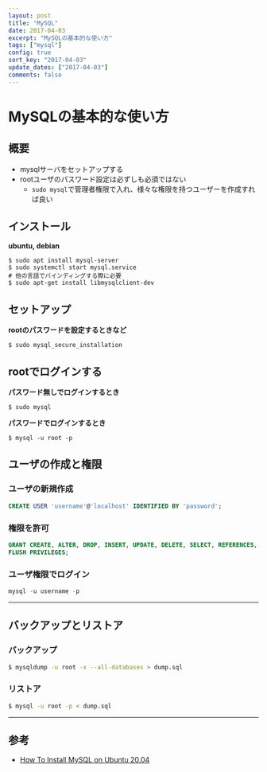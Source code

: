 ```yaml
---
layout: post
title: "MySQL"
date: 2017-04-03
excerpt: "MySQLの基本的な使い方"
tags: ["mysql"]
config: true
sort_key: "2017-04-03"
update_dates: ["2017-04-03"]
comments: false
---
```


# MySQLの基本的な使い方

## 概要
 - mysqlサーバをセットアップする
 - rootユーザのパスワード設定は必ずしも必須ではない
   - `sudo mysql`で管理者権限で入れ、様々な権限を持つユーザーを作成すれば良い

## インストール
**ubuntu, debian**  
```console
$ sudo apt install mysql-server
$ sudo systemctl start mysql.service
# 他の言語でバインディングする際に必要
$ sudo apt-get install libmysqlclient-dev
```

## セットアップ

**rootのパスワードを設定するときなど**
```console
$ sudo mysql_secure_installation
```

## rootでログインする
**パスワード無しでログインするとき**
```console
$ sudo mysql
```

**パスワードでログインするとき**
```console
$ mysql -u root -p
```

## ユーザの作成と権限
### ユーザの新規作成
```sql
CREATE USER 'username'@'localhost' IDENTIFIED BY 'password';
```
### 権限を許可
```sql
GRANT CREATE, ALTER, DROP, INSERT, UPDATE, DELETE, SELECT, REFERENCES, RELOAD on *.* TO 'username'@'localhost' WITH GRANT OPTION;
FLUSH PRIVILEGES;
```
### ユーザ権限でログイン
```sql
mysql -u username -p
```

---

## バックアップとリストア
### バックアップ
```sh
$ mysqldump -u root -x --all-databases > dump.sql
```

### リストア
```sh
$ mysql -u root -p < dump.sql
```

---

## 参考
 - [How To Install MySQL on Ubuntu 20.04](https://www.digitalocean.com/community/tutorials/how-to-install-mysql-on-ubuntu-20-04)
